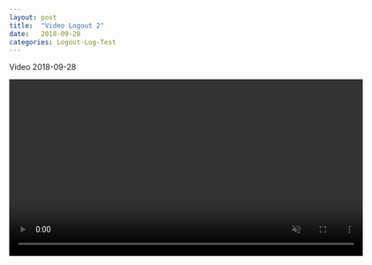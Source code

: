 ```yaml
---
layout: post
title:  "Video Logout 2"
date:   2018-09-28
categories: Logout-Log-Test
---
```


Video 2018-09-28

<video muted controls loop width="640" height="320">
  <source src="../../../../LogFile/vid-2018-09-28.mp4" type='video/mp4'>
</video>
